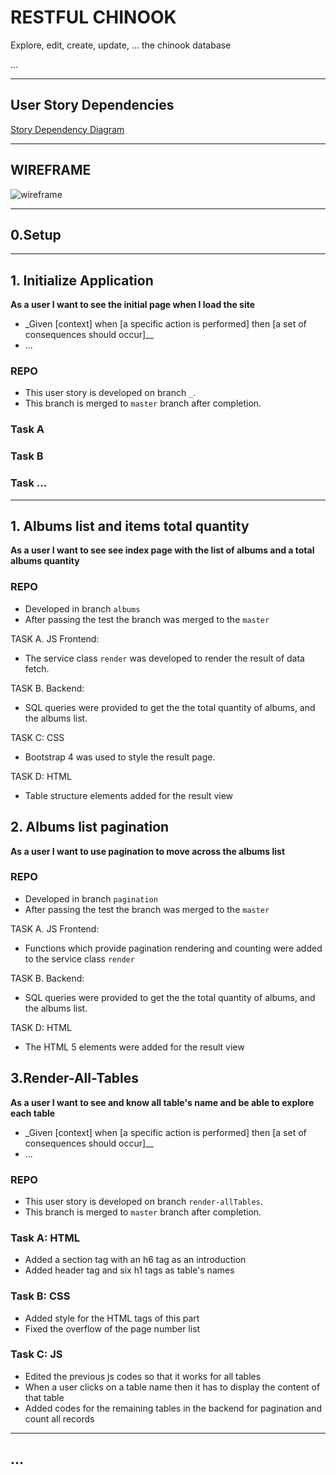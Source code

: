# RESTFUL CHINOOK

Explore, edit, create, update, ... the chinook database

...

---

## User Story Dependencies

[Story Dependency Diagram](https://excalidraw.com/)

---

## WIREFRAME

![wireframe]()

---

## 0.Setup

---

## 1. Initialize Application

**As a user I want to see the initial page when I load the site**

- \_Given [context] when [a specific action is performed] then [a set of consequences should occur]\_\_
- ...

### REPO

- This user story is developed on branch `_`.
- This branch is merged to `master` branch after completion.

### Task A

### Task B

### Task ...

---

## 1. Albums list and items total quantity

**As a user I want to see see index page with the list of albums and a total albums quantity**

### REPO
- Developed in branch `albums`
- After passing the test the branch was merged to the `master`

TASK A. JS Frontend:  
- The service class `render` was developed to render the result of data fetch.

TASK B. Backend: 
- SQL queries were provided to get the the total quantity of albums, and the albums list.

TASK C: CSS
- Bootstrap 4 was used to style the result page.

TASK D: HTML
- Table structure elements added for the result view


## 2. Albums list pagination

**As a user I want to use pagination to move across the albums list**


### REPO
- Developed in branch `pagination`
- After passing the test the branch was merged to the `master`

TASK A. JS Frontend:  
- Functions which provide pagination rendering and counting were added to the service class `render`

TASK B. Backend: 
- SQL queries were provided to get the the total quantity of albums, and the albums list.

TASK D: HTML
- The HTML 5 elements were added for the result view

## 3.Render-All-Tables

**As a user I want to see and know all table's name and be able to explore each table**

- \_Given [context] when [a specific action is performed] then [a set of consequences should occur]\_\_
- ...

### REPO

- This user story is developed on branch `render-allTables`.
- This branch is merged to `master` branch after completion.

### Task A: HTML

- Added a section tag with an h6 tag as an introduction
- Added header tag and six h1 tags as table's names

### Task B: CSS

- Added style for the HTML tags of this part
- Fixed the overflow of the page number list

### Task C: JS

- Edited the previous js codes so that it works for all tables
- When a user clicks on a table name then it has to display the content of that table
- Added codes for the remaining tables in the backend for pagination and count all records

---

## ...
